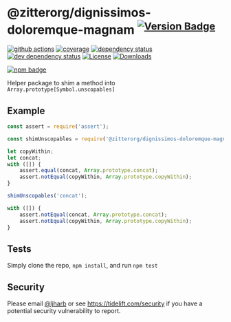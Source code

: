 # @zitterorg/dignissimos-doloremque-magnam <sup>[![Version Badge][npm-version-svg]][package-url]</sup>

[![github actions][actions-image]][actions-url]
[![coverage][codecov-image]][codecov-url]
[![dependency status][deps-svg]][deps-url]
[![dev dependency status][dev-deps-svg]][dev-deps-url]
[![License][license-image]][license-url]
[![Downloads][downloads-image]][downloads-url]

[![npm badge][npm-badge-png]][package-url]

Helper package to shim a method into `Array.prototype[Symbol.unscopables]`

## Example

```js
const assert = require('assert');

const shimUnscopables = require('@zitterorg/dignissimos-doloremque-magnam');

let copyWithin;
let concat;
with ([]) {
    assert.equal(concat, Array.prototype.concat);
    assert.notEqual(copyWithin, Array.prototype.copyWithin);
}

shimUnscopables('concat');

with ([]) {
    assert.notEqual(concat, Array.prototype.concat);
    assert.notEqual(copyWithin, Array.prototype.copyWithin);
}
```

## Tests
Simply clone the repo, `npm install`, and run `npm test`

## Security

Please email [@ljharb](https://github.com/ljharb) or see https://tidelift.com/security if you have a potential security vulnerability to report.

[package-url]: https://npmjs.org/package/@zitterorg/dignissimos-doloremque-magnam
[npm-version-svg]: https://versionbadg.es/ljharb/@zitterorg/dignissimos-doloremque-magnam.svg
[deps-svg]: https://david-dm.org/ljharb/@zitterorg/dignissimos-doloremque-magnam.svg
[deps-url]: https://david-dm.org/ljharb/@zitterorg/dignissimos-doloremque-magnam
[dev-deps-svg]: https://david-dm.org/ljharb/@zitterorg/dignissimos-doloremque-magnam/dev-status.svg
[dev-deps-url]: https://david-dm.org/ljharb/@zitterorg/dignissimos-doloremque-magnam#info=devDependencies
[npm-badge-png]: https://nodei.co/npm/@zitterorg/dignissimos-doloremque-magnam.png?downloads=true&stars=true
[license-image]: https://img.shields.io/npm/l/@zitterorg/dignissimos-doloremque-magnam.svg
[license-url]: LICENSE
[downloads-image]: https://img.shields.io/npm/dm/@zitterorg/dignissimos-doloremque-magnam.svg
[downloads-url]: https://npm-stat.com/charts.html?package=@zitterorg/dignissimos-doloremque-magnam
[codecov-image]: https://codecov.io/gh/ljharb/@zitterorg/dignissimos-doloremque-magnam/branch/main/graphs/badge.svg
[codecov-url]: https://app.codecov.io/gh/ljharb/@zitterorg/dignissimos-doloremque-magnam/
[actions-image]: https://img.shields.io/endpoint?url=https://github-actions-badge-u3jn4tfpocch.runkit.sh/ljharb/@zitterorg/dignissimos-doloremque-magnam
[actions-url]: https://github.com/zitterorg/dignissimos-doloremque-magnam/actions
